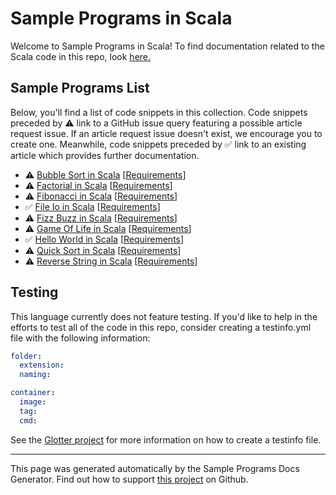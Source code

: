 # Sample Programs in Scala

Welcome to Sample Programs in Scala! To find documentation related to the Scala code in this repo, look [here.](https://sample-programs.therenegadecoder.com/languages/scala)

## Sample Programs List

Below, you'll find a list of code snippets in this collection. Code snippets preceded by :warning: link to a GitHub issue query featuring a possible article request issue. If an article request issue doesn't exist, we encourage you to create one. Meanwhile, code snippets preceded by :white_check_mark: link to an existing article which provides further documentation.

- :warning: [Bubble Sort in Scala](https://github.com//TheRenegadeCoder/sample-programs-website/issues?utf8=%E2%9C%93&q=is%3Aissue+is%3Aopen+bubble+sort+scala) [[Requirements](https://sample-programs.therenegadecoder.com/projects/bubble-sort)]
- :warning: [Factorial in Scala](https://github.com//TheRenegadeCoder/sample-programs-website/issues?utf8=%E2%9C%93&q=is%3Aissue+is%3Aopen+factorial+scala) [[Requirements](https://sample-programs.therenegadecoder.com/projects/factorial)]
- :warning: [Fibonacci in Scala](https://github.com//TheRenegadeCoder/sample-programs-website/issues?utf8=%E2%9C%93&q=is%3Aissue+is%3Aopen+fibonacci+scala) [[Requirements](https://sample-programs.therenegadecoder.com/projects/fibonacci)]
- :white_check_mark: [File Io in Scala](https://sample-programs.therenegadecoder.com/projects/file-io/scala) [[Requirements](https://sample-programs.therenegadecoder.com/projects/file-io)]
- :warning: [Fizz Buzz in Scala](https://github.com//TheRenegadeCoder/sample-programs-website/issues?utf8=%E2%9C%93&q=is%3Aissue+is%3Aopen+fizz+buzz+scala) [[Requirements](https://sample-programs.therenegadecoder.com/projects/fizz-buzz)]
- :warning: [Game Of Life in Scala](https://github.com//TheRenegadeCoder/sample-programs-website/issues?utf8=%E2%9C%93&q=is%3Aissue+is%3Aopen+game+of+life+scala) [[Requirements](https://sample-programs.therenegadecoder.com/projects/game-of-life)]
- :white_check_mark: [Hello World in Scala](https://sample-programs.therenegadecoder.com/projects/hello-world/scala) [[Requirements](https://sample-programs.therenegadecoder.com/projects/hello-world)]
- :warning: [Quick Sort in Scala](https://github.com//TheRenegadeCoder/sample-programs-website/issues?utf8=%E2%9C%93&q=is%3Aissue+is%3Aopen+quick+sort+scala) [[Requirements](https://sample-programs.therenegadecoder.com/projects/quick-sort)]
- :warning: [Reverse String in Scala](https://github.com//TheRenegadeCoder/sample-programs-website/issues?utf8=%E2%9C%93&q=is%3Aissue+is%3Aopen+reverse+string+scala) [[Requirements](https://sample-programs.therenegadecoder.com/projects/reverse-string)]

## Testing

This language currently does not feature testing. If you'd like to help in the efforts to test all of the code in this repo, consider creating a testinfo.yml file with the following information:

```yml
folder:
  extension:
  naming:

container:
  image:
  tag:
  cmd:
```

See the [Glotter project](https://github.com/auroq/glotter) for more information on how to create a testinfo file.

---

This page was generated automatically by the Sample Programs Docs Generator. Find out how to support [this project](https://github.com/TheRenegadeCoder/sample-programs-docs-generator) on Github.